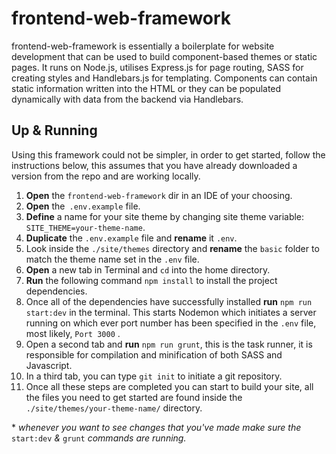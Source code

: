 ﻿# frontend-web-framework 

frontend-web-framework is essentially a boilerplate for website development that can be used to build component-based themes or static pages. It runs on Node.js, utilises Express.js for page routing, SASS for creating styles and Handlebars.js for templating. Components can contain static information written into the HTML or they can be populated dynamically with data from the backend via Handlebars.

## Up & Running

Using this framework could not be simpler, in order to get started, follow the instructions below, this assumes that you have already downloaded a version from the repo and are working locally.

 1.  **Open** the `frontend-web-framework` dir in an IDE of your choosing. 
 2.  **Open** the` .env.example` file.
 3.  **Define** a name for your site theme by changing site theme variable: `SITE_THEME=your-theme-name`.
 4.  **Duplicate** the `.env.example` file and **rename** it `.env`.   
 5. Look inside the `./site/themes` directory and **rename** the `basic` folder to match the theme name set in the `.env` file. 
 6. **Open** a new tab in Terminal and `cd` into the home directory.
 7. **Run** the following command `npm install` to install the project dependencies.
 8. Once all of the dependencies have successfully installed **run** `npm run start:dev` in the terminal. This starts Nodemon which initiates a server running on which ever port number has been specified in the `.env` file, most likely, `Port 3000` .
 9. Open a second tab and **run** `npm run grunt`, this is the task runner, it is responsible for compilation and minification of both SASS and Javascript. 
 10. In a third tab, you can type `git init` to initiate a git repository. 
 11.  Once all these steps are completed you can start to build your site, all the files you need to get started are found inside the `./site/themes/your-theme-name/` directory.

\* *whenever you want to see changes that you've made make sure the* `start:dev` *&* `grunt` *commands are running.*


